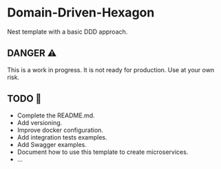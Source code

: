 # Domain-Driven-Hexagon
Nest template with a basic DDD approach.

## DANGER :warning:

This is a work in progress. It is not ready for production.
Use at your own risk.

## TODO :hammer:

- Complete the README.md.
- Add versioning.
- Improve docker configuration.
- Add integration tests examples.
- Add Swagger examples.
- Document how to use this template to create microservices.
- ...